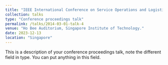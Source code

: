 ```yaml
---
title: "IEEE International Conference on Service Operations and Logistics, and Informatics (SOLI 2023) "
collection: talks
type: "Conference proceedings talk"
permalink: /talks/2014-03-01-talk-4
venue: "Ho Bee Auditorium, Singapore Institute of Technology."
date: 2023-12-13
location: "Singapore"
---
```


This is a description of your conference proceedings talk, note the different field in type. You can put anything in this field.
